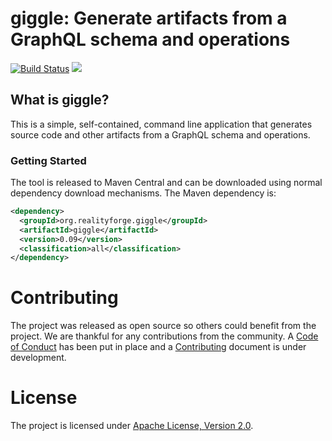 # giggle: Generate artifacts from a GraphQL schema and operations

[![Build Status](https://secure.travis-ci.org/realityforge/giggle.svg?branch=master)](http://travis-ci.org/realityforge/giggle)
[<img src="https://img.shields.io/maven-central/v/org.realityforge.giggle/giggle.svg?label=latest%20release"/>](https://search.maven.org/search?q=g:org.realityforge.giggle%20a:giggle)

## What is giggle?

This is a simple, self-contained, command line application that generates source code and other artifacts
from a GraphQL schema and operations.

### Getting Started

The tool is released to Maven Central and can be downloaded using normal dependency download mechanisms.
The Maven dependency is:

```xml
<dependency>
  <groupId>org.realityforge.giggle</groupId>
  <artifactId>giggle</artifactId>
  <version>0.09</version>
  <classification>all</classification>
</dependency>
```

# Contributing

The project was released as open source so others could benefit from the project. We are thankful for any
contributions from the community. A [Code of Conduct](CODE_OF_CONDUCT.md) has been put in place and
a [Contributing](CONTRIBUTING.md) document is under development.

# License

The project is licensed under [Apache License, Version 2.0](LICENSE).
